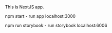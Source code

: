 This is NextJS app.

npm start - run app
localhost:3000

npm run storybook - run storybook
localhost:6006
